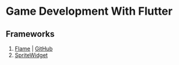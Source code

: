 # Game Development With Flutter

## Frameworks

1. [Flame](https://flame-engine.org/) | [GitHub](https://github.com/flame-engine/flame)
2. [SpriteWidget](https://www.spritewidget.com/)

